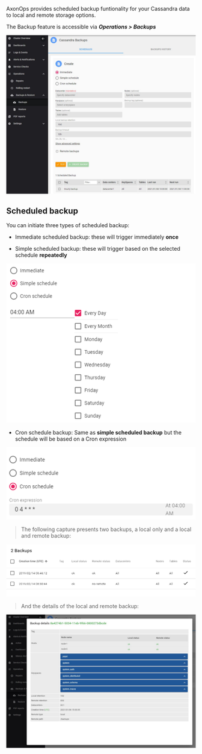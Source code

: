 AxonOps provides scheduled backup funtionality for your Cassandra data to local and remote storage options.

The Backup feature is accessible via ***Operations > Backups*** 

 

[![backup](./1.JPG)](./1.JPG)


## Scheduled backup

You can initiate three types of scheduled backup:

* Immediate scheduled backup: these will trigger immediately **once**

* Simple scheduled backup: these will trigger based on the selected schedule **repeatedly**

 

[![backup](/docs/img/cass_backups/backups2.png)](/docs/img/cass_backups/backups2.png)

* Cron schedule backup: Same as **simple scheduled backup** but the schedule will be based on a Cron expression

 

[![backup](/docs/img/cass_backups/backups3.png)](/docs/img/cass_backups/backups3.png)

> The following capture presents two backups, a local only and a local and remote backup:

 

[![backup](/docs/img/cass_backups/backups5.png)](/docs/img/cass_backups/backups5.png)

> And the details of the local and remote backup:

 

[![backup](./2.JPG)](./2.JPG)
